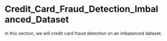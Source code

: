 # Credit_Card_Fraud_Detection_Imbalanced_Dataset
In this section, we will credit card fraud detection on an imbalanced dataset.
